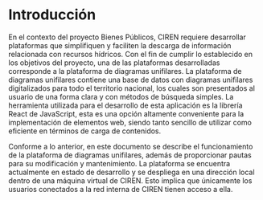 

# Introducción

En el contexto del proyecto Bienes Públicos, CIREN requiere desarrollar plataformas que simplifiquen y faciliten la descarga de información relacionada con recursos hídricos. Con el fin de cumplir lo establecido en los objetivos del proyecto, una de las plataformas desarrolladas corresponde a la plataforma de diagramas unifilares. 
La plataforma de diagramas unifilares contiene una base de datos con diagramas unifilares digitalizados para todo el territorio nacional, los cuales son presentados al usuario de una forma clara y con métodos de búsqueda simples.
La herramienta utilizada para el desarrollo de esta aplicación es la librería React de JavaScript, esta es una opción altamente conveniente para la implementación de elementos web, siendo tanto sencillo de utilizar como eficiente en términos de carga de contenidos.

Conforme a lo anterior, en este documento se describe el funcionamiento de la plataforma de diagramas unifilares, además de proporcionar pautas para su modificación y mantenimiento. La plataforma se encuentra actualmente en estado de desarrollo y se despliega en una dirección local dentro de una máquina virtual de CIREN. Esto implica que únicamente los usuarios conectados a la red interna de CIREN tienen acceso a ella.
